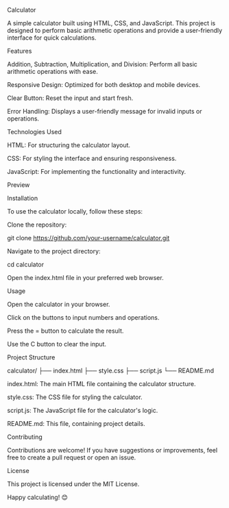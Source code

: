 Calculator

A simple calculator built using HTML, CSS, and JavaScript. This project is designed to perform basic arithmetic operations and provide a user-friendly interface for quick calculations.

Features

Addition, Subtraction, Multiplication, and Division: Perform all basic arithmetic operations with ease.

Responsive Design: Optimized for both desktop and mobile devices.

Clear Button: Reset the input and start fresh.

Error Handling: Displays a user-friendly message for invalid inputs or operations.

Technologies Used

HTML: For structuring the calculator layout.

CSS: For styling the interface and ensuring responsiveness.

JavaScript: For implementing the functionality and interactivity.

Preview



Installation

To use the calculator locally, follow these steps:

Clone the repository:

git clone https://github.com/your-username/calculator.git

Navigate to the project directory:

cd calculator

Open the index.html file in your preferred web browser.

Usage

Open the calculator in your browser.

Click on the buttons to input numbers and operations.

Press the = button to calculate the result.

Use the C button to clear the input.

Project Structure

calculator/
├── index.html
├── style.css
├── script.js
└── README.md

index.html: The main HTML file containing the calculator structure.

style.css: The CSS file for styling the calculator.

script.js: The JavaScript file for the calculator's logic.

README.md: This file, containing project details.

Contributing

Contributions are welcome! If you have suggestions or improvements, feel free to create a pull request or open an issue.

License

This project is licensed under the MIT License.

Happy calculating! 😊
